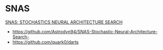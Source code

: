 # SNAS
[SNAS: STOCHASTICS NEURAL ARCHITECTURE SEARCH](https://arxiv.org/abs/1812.09926)

- https://github.com/Astrodyn94/SNAS-Stochastic-Neural-Architecture-Search-
- https://github.com/quark0/darts

